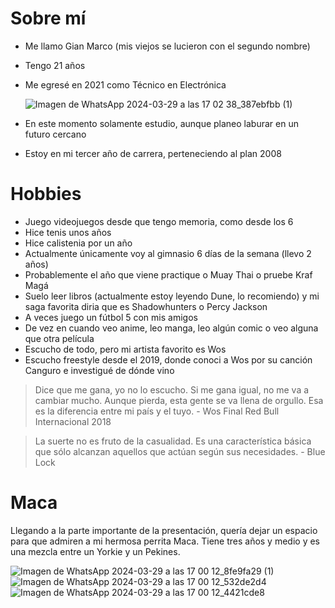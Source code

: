 # Sobre mí

- Me llamo Gian Marco (mis viejos se lucieron con el segundo nombre)
- Tengo 21 años
- Me egresé en 2021 como Técnico en Electrónica

  ![Imagen de WhatsApp 2024-03-29 a las 17 02 38_387ebfbb (1)](https://github.com/pdepviernestm/2024-presentacion-Gian2002/assets/82734096/b8719a8c-6fb6-48a3-b997-6b4a232b5399)

- En este momento solamente estudio, aunque planeo laburar en un futuro cercano
- Estoy en mi tercer año de carrera, perteneciendo al plan 2008

# Hobbies

- Juego videojuegos desde que tengo memoria, como desde los 6
- Hice tenis unos años
- Hice calistenia por un año
- Actualmente únicamente voy al gimnasio 6 días de la semana (llevo 2 años)
- Probablemente el año que viene practique o Muay Thai o pruebe Kraf Magá
- Suelo leer libros (actualmente estoy leyendo Dune, lo recomiendo) y mi saga favorita diria que es Shadowhunters o Percy Jackson
- A veces juego un fútbol 5 con mis amigos
- De vez en cuando veo anime, leo manga, leo algún comic o veo alguna que otra película
- Escucho de todo, pero mi artista favorito es Wos
- Escucho freestyle desde el 2019, donde conoci a Wos por su canción Canguro e investigué de dónde vino

>Dice que me gana, yo no lo escucho. Si me gana igual, no me va a cambiar mucho. Aunque pierda, esta gente se va llena de orgullo. Esa es la diferencia entre mi país y el tuyo. - Wos Final Red Bull Internacional 2018



>La suerte no es fruto de la casualidad. Es una característica básica que sólo alcanzan aquellos que actúan según sus necesidades. - Blue Lock

# Maca

Llegando a la parte importante de la presentación, quería dejar un espacio para que admiren a mi hermosa perrita Maca. Tiene tres años y medio y es una mezcla entre un Yorkie y un Pekines. 

![Imagen de WhatsApp 2024-03-29 a las 17 00 12_8fe9fa29 (1)](https://github.com/pdepviernestm/2024-presentacion-Gian2002/assets/82734096/c371b1b8-c770-4e3e-9f04-44a1beb8ac57)
![Imagen de WhatsApp 2024-03-29 a las 17 00 12_532de2d4](https://github.com/pdepviernestm/2024-presentacion-Gian2002/assets/82734096/c8fd2f77-f32e-4bed-8e7d-97b7ead5bd47)
![Imagen de WhatsApp 2024-03-29 a las 17 00 12_4421cde8](https://github.com/pdepviernestm/2024-presentacion-Gian2002/assets/82734096/9db4042b-6b9c-43af-abaf-16b327f980c5)






